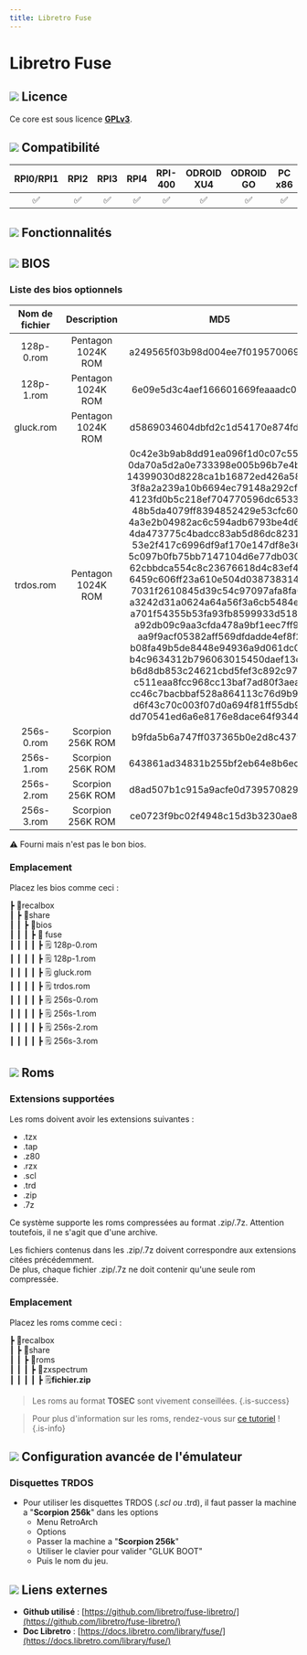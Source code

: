 ```yaml
---
title: Libretro Fuse
---
```


# Libretro Fuse



## ![](/migration-images/emulateurs/ordinosaures/zx-spectrum/gerald-g-parchment-background-or-border-5.svg) Licence

Ce core est sous licence [**GPLv3**](https://github.com/libretro/fuse-libretro/blob/master/LICENSE).

## ![](/migration-images/emulateurs/ordinosaures/zx-spectrum/compatibility.png) Compatibilité

| RPI0/RPI1 | RPI2 | RPI3 | RPI4 | RPI-400 | ODROID XU4 | ODROID GO | PC x86 | PC X86\_64 |
| :---: | :---: | :---: | :---: | :---: | :---: | :---: | :---: | :---: |
| ✅ | ✅ | ✅ | ✅ | ✅ | ✅ | ✅ | ✅ | ✅ |

## ![](/migration-images/emulateurs/ordinosaures/zx-spectrum/cogwheel-145804_640.png) Fonctionnalités



## ![](/migration-images/emulateurs/ordinosaures/zx-spectrum/tqfp32.svg) BIOS

### Liste des bios optionnels

| Nom de fichier | Description | MD5 | Fourni |
| :---: | :---: | :---: | :---: |
| 128p-0.rom | Pentagon 1024K ROM | a249565f03b98d004ee7f019570069cd | ⚠ |
| 128p-1.rom | Pentagon 1024K ROM | 6e09e5d3c4aef166601669feaaadc01c | ⚠ |
| gluck.rom | Pentagon 1024K ROM | d5869034604dbfd2c1d54170e874fd0a | ⚠ |
| trdos.rom | Pentagon 1024K ROM | 0c42e3b9ab8dd91ea096f1d0c07c55e5 0da70a5d2a0e733398e005b96b7e4ba6 14399030d8228ca1b16872ed426a5835 3f8a2a239a10b6694ec79148a292cfb4 4123fd0b5c218ef704770596dc6533e1 48b5da4079ff8394852429e53cfc607f 4a3e2b04982ac6c594adb6793be4d6e7 4da473775c4badcc83ab5d86dc8231de 53e2f417c6996df9af170e147df8e369 5c097b0fb75bb7147104d6e77db0300a 62cbbdca554c8c23676618d4c83ef40e 6459c606ff23a610e504d0387383148a 7031f2610845d39c54c97097afa8fa03 a3242d31a0624a64a56f3a6cb5484e7c a701f54355b53fa93fb8599933d518b7 a92db09c9aa3cfda478a9bf1eec7ff90 aa9f9acf05382aff569dfdadde4ef8f2 b08fa49b5de8448e94936a9d061dc0f5 b4c9634312b796063015450daef13dfa b6d8db853c24621cbd5fef3c892c976c c511eaa8fcc968cc13baf7ad80f3aea3 cc46c7bacbbaf528a864113c76d9b9c9 d6f43c70c003f07d0a694f81ff55db95 dd70541ed6a6e8176e8dace64f9344ad | ⚠ |
| 256s-0.rom | Scorpion 256K ROM | b9fda5b6a747ff037365b0e2d8c4379a | ⚠ |
| 256s-1.rom | Scorpion 256K ROM | 643861ad34831b255bf2eb64e8b6ecb8 | ⚠ |
| 256s-2.rom | Scorpion 256K ROM | d8ad507b1c915a9acfe0d73957082926 | ⚠ |
| 256s-3.rom | Scorpion 256K ROM | ce0723f9bc02f4948c15d3b3230ae831 | ⚠ |

⚠ Fourni mais n'est pas le bon bios.

### **Emplacement**

Placez les bios comme ceci :

┣ 📁recalbox  
┃ ┣ 📁share  
┃ ┃ ┣ 📁bios  
┃ ┃ ┃ ┣ 📁 fuse  
┃ ┃ ┃ ┃ ┣ 🗒 128p-0.rom  
┃ ┃ ┃ ┃ ┣ 🗒 128p-1.rom  
┃ ┃ ┃ ┃ ┣ 🗒 gluck.rom  
┃ ┃ ┃ ┃ ┣ 🗒 trdos.rom  
┃ ┃ ┃ ┃ ┣ 🗒 256s-0.rom  
┃ ┃ ┃ ┃ ┣ 🗒 256s-1.rom  
┃ ┃ ┃ ┃ ┣ 🗒 256s-2.rom  
┃ ┃ ┃ ┃ ┣ 🗒 256s-3.rom  

## ![](/migration-images/emulateurs/ordinosaures/zx-spectrum/rom-30098_640.png) Roms

### **Extensions supportées**

Les roms doivent avoir les extensions suivantes :

* .tzx
* .tap
* .z80
* .rzx
* .scl
* .trd
* .zip
* .7z

Ce système supporte les roms compressées au format .zip/.7z. Attention toutefois, il ne s'agit que d'une archive.

Les fichiers contenus dans les .zip/.7z doivent correspondre aux extensions citées précédemment.  
De plus, chaque fichier .zip/.7z ne doit contenir qu'une seule rom compressée.

### **Emplacement**

Placez les roms comme ceci : 

┣ 📁recalbox  
┃ ┣ 📁share  
┃ ┃ ┣ 📁roms  
┃ ┃ ┃ ┣ 📁zxspectrum  
┃ ┃ ┃ ┃ ┣ 🗒**fichier.zip**  


>Les roms au format **TOSEC** sont vivement conseillées.
{.is-success}


>Pour plus d'information sur les roms, rendez-vous sur [ce tutoriel](/fr/tutoriels/jeux/generalite/les-roms-et-les-isos) !
{.is-info}

## ![](/migration-images/emulateurs/ordinosaures/zx-spectrum/hammer-28636_640.png) Configuration avancée de l'émulateur

### Disquettes TRDOS

* Pour utiliser les disquettes TRDOS \(_.scl ou_ .trd\), il faut passer la machine a "**Scorpion 256k**" dans les options
  * Menu RetroArch
  * Options
  * Passer la machine a "**Scorpion 256k**" 
  * Utiliser le clavier pour valider "GLUK BOOT"
  * Puis le nom du jeu.

## ![](/migration-images/emulateurs/ordinosaures/zx-spectrum/kisspng-web-development-world-wide-web-computer-icons-webs-world-wide-web-icon-png-5ab05c24477216.4540070115215073642927.png) Liens externes

* **Github utilisé** : [https://github.com/libretro/fuse-libretro/](https://github.com/libretro/fuse-libretro/)
* **Doc Libretro** : [https://docs.libretro.com/library/fuse/](https://docs.libretro.com/library/fuse/)

